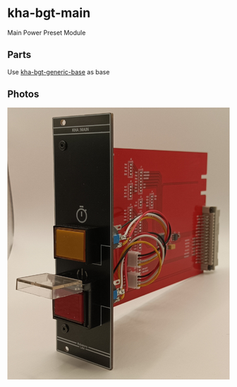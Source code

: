 # kha-bgt-main

Main Power Preset Module

## Parts

Use [kha-bgt-generic-base](../../kha-bgt-misc/kha-bgt-generic-base/) as base

## Photos

<img src="kha-bgt-main-photo.jpg" width="800"/>

